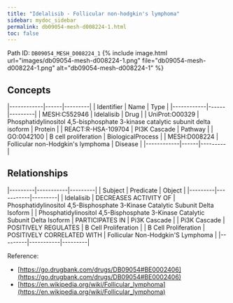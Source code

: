 ```yaml
---
title: "Idelalisib - Follicular non-hodgkin's lymphoma"
sidebar: mydoc_sidebar
permalink: db09054-mesh-d008224-1.html
toc: false 
---
```



Path ID: `DB09054_MESH_D008224_1`
{% include image.html url="images/db09054-mesh-d008224-1.png" file="db09054-mesh-d008224-1.png" alt="db09054-mesh-d008224-1" %}

## Concepts

|------------|------|---------|
| Identifier | Name | Type    |
|------------|------|---------|
| MESH:C552946 | Idelalisib | Drug |
| UniProt:O00329 | Phosphatidylinositol 4,5-bisphosphate 3-kinase catalytic subunit delta isoform | Protein |
| REACT:R-HSA-109704 | PI3K Cascade | Pathway |
| GO:0042100 | B cell proliferation | BiologicalProcess |
| MESH:D008224 | Follicular non-Hodgkin's lymphoma | Disease |
|------------|------|---------|

## Relationships

|---------|-----------|---------|
| Subject | Predicate | Object  |
|---------|-----------|---------|
| Idelalisib | DECREASES ACTIVITY OF | Phosphatidylinositol 4,5-Bisphosphate 3-Kinase Catalytic Subunit Delta Isoform |
| Phosphatidylinositol 4,5-Bisphosphate 3-Kinase Catalytic Subunit Delta Isoform | PARTICIPATES IN | Pi3K Cascade |
| Pi3K Cascade | POSITIVELY REGULATES | B Cell Proliferation |
| B Cell Proliferation | POSITIVELY CORRELATED WITH | Follicular Non-Hodgkin'S Lymphoma |
|---------|-----------|---------|

Reference: 
  - [https://go.drugbank.com/drugs/DB09054#BE0002406](https://go.drugbank.com/drugs/DB09054#BE0002406)
  - [https://en.wikipedia.org/wiki/Follicular_lymphoma](https://en.wikipedia.org/wiki/Follicular_lymphoma)

